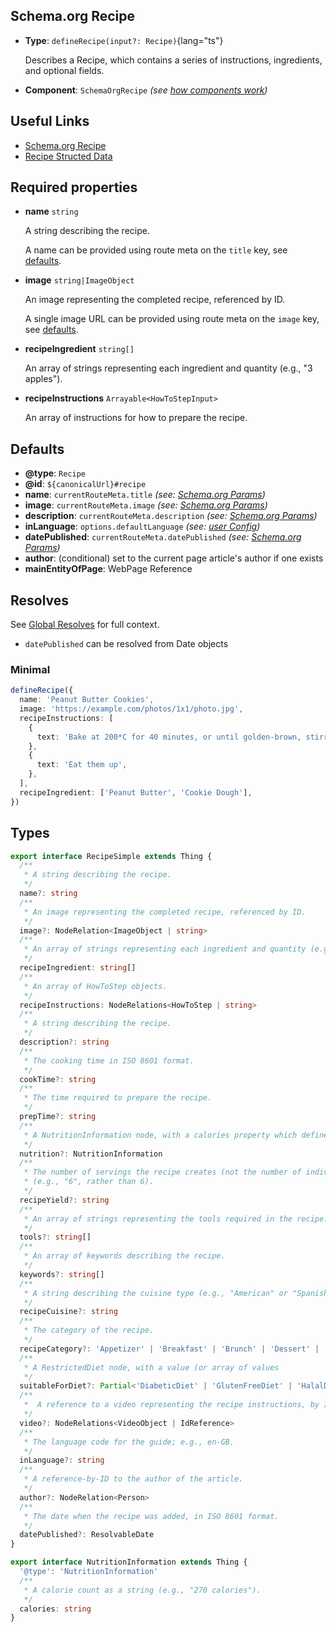 ## Schema.org Recipe

- **Type**: `defineRecipe(input?: Recipe)`{lang="ts"}

  Describes a Recipe, which contains a series of instructions, ingredients, and optional fields.

- **Component**: `SchemaOrgRecipe` _(see [how components work](/schema-org/getting-started/vue-components))_

## Useful Links

- [Schema.org Recipe](https://schema.org/Recipe)
- [Recipe Structed Data](https://developers.google.com/search/docs/advanced/structured-data/recipe)

## Required properties

- **name** `string`

  A string describing the recipe.

  A name can be provided using route meta on the `title` key, see [defaults](#defaults).

- **image** `string|ImageObject`

  An image representing the completed recipe, referenced by ID.

  A single image URL can be provided using route meta on the `image` key, see [defaults](#defaults).

- **recipeIngredient** `string[]`

  An array of strings representing each ingredient and quantity (e.g., "3 apples").

- **recipeInstructions** `Arrayable<HowToStepInput>`

  An array of instructions for how to prepare the recipe.

## Defaults

- **@type**: `Recipe`
- **@id**: `${canonicalUrl}#recipe`
- **name**: `currentRouteMeta.title` _(see: [Schema.org Params](/guide/getting-started/params))_
- **image**: `currentRouteMeta.image` _(see: [Schema.org Params](/guide/getting-started/params))_
- **description**: `currentRouteMeta.description` _(see: [Schema.org Params](/guide/getting-started/params))_
- **inLanguage**: `options.defaultLanguage` _(see: [user Config](/schema-org/getting-started/params))_
- **datePublished**: `currentRouteMeta.datePublished` _(see: [Schema.org Params](/guide/getting-started/params))_
- **author**: (conditional) set to the current page article's author if one exists
- **mainEntityOfPage**: WebPage Reference

## Resolves

See [Global Resolves](/guide/getting-started/how-it-works#global-resolves) for full context.

- `datePublished` can be resolved from Date objects

### Minimal

```ts
defineRecipe({
  name: 'Peanut Butter Cookies',
  image: 'https://example.com/photos/1x1/photo.jpg',
  recipeInstructions: [
    {
      text: 'Bake at 200*C for 40 minutes, or until golden-brown, stirring periodically throughout',
    },
    {
      text: 'Eat them up',
    },
  ],
  recipeIngredient: ['Peanut Butter', 'Cookie Dough'],
})
```

## Types

```ts
export interface RecipeSimple extends Thing {
  /**
   * A string describing the recipe.
   */
  name?: string
  /**
   * An image representing the completed recipe, referenced by ID.
   */
  image?: NodeRelation<ImageObject | string>
  /**
   * An array of strings representing each ingredient and quantity (e.g., "3 apples").
   */
  recipeIngredient: string[]
  /**
   * An array of HowToStep objects.
   */
  recipeInstructions: NodeRelations<HowToStep | string>
  /**
   * A string describing the recipe.
   */
  description?: string
  /**
   * The cooking time in ISO 8601 format.
   */
  cookTime?: string
  /**
   * The time required to prepare the recipe.
   */
  prepTime?: string
  /**
   * A NutritionInformation node, with a calories property which defines a calorie count as a string (e.g., "270 calories").
   */
  nutrition?: NutritionInformation
  /**
   * The number of servings the recipe creates (not the number of individual items, if these are different), as a string
   * (e.g., "6", rather than 6).
   */
  recipeYield?: string
  /**
   * An array of strings representing the tools required in the recipe.
   */
  tools?: string[]
  /**
   * An array of keywords describing the recipe.
   */
  keywords?: string[]
  /**
   * A string describing the cuisine type (e.g., "American" or "Spanish").
   */
  recipeCuisine?: string
  /**
   * The category of the recipe.
   */
  recipeCategory?: 'Appetizer' | 'Breakfast' | 'Brunch' | 'Dessert' | 'Dinner' | 'Drink' | 'Lunch' | 'Main course' | 'Sauce' | 'Side dish' | 'Snack' | 'Starter'
  /**
   * A RestrictedDiet node, with a value (or array of values
   */
  suitableForDiet?: Partial<'DiabeticDiet' | 'GlutenFreeDiet' | 'HalalDiet' | 'HinduDiet' | 'KosherDiet' | 'LowCalorieDiet' | 'LowFatDiet' | 'LowLactoseDiet' | 'LowSaltDiet' | 'VeganDiet' | 'VegetarianDiet'>[]
  /**
   *  A reference to a video representing the recipe instructions, by ID.
   */
  video?: NodeRelations<VideoObject | IdReference>
  /**
   * The language code for the guide; e.g., en-GB.
   */
  inLanguage?: string
  /**
   * A reference-by-ID to the author of the article.
   */
  author?: NodeRelation<Person>
  /**
   * The date when the recipe was added, in ISO 8601 format.
   */
  datePublished?: ResolvableDate
}

export interface NutritionInformation extends Thing {
  '@type': 'NutritionInformation'
  /**
   * A calorie count as a string (e.g., "270 calories").
   */
  calories: string
}
```
